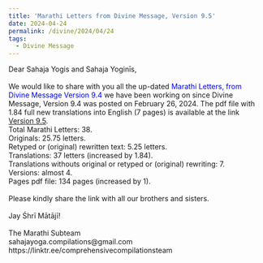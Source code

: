 ```yaml
---
title: 'Marathi Letters from Divine Message, Version 9.5'
date: 2024-04-24
permalink: /divine/2024/04/24
tags:
  - Divine Message
---
```


<p>
Dear Sahaja Yogis and Sahaja Yoginīs,<br>
<br>
We would like to share with you all the up-dated <font color="blue">Marathi Letters, from Divine Message Version 9.4</font> we have been working on since Divine Message, Version 9.4 was posted on February 26, 2024. The pdf file with 1.84 full new translations into English (7 pages) is available at the link <a href="https://bit.ly/Divine_Message_V_9_5">Version 9.5</a>.<br>
Total Marathi Letters: 38.<br>
Originals: 25.75 letters.<br>
Retyped or (original) rewritten text: 5.25 letters.<br>
Translations: 37 letters (increased by 1.84).<br>
Translations withouts original or retyped or (original) rewriting: 7.<br>
Versions: almost 4.<br>
Pages pdf file: 134 pages (increased by 1).<br>
<br>
Please kindly share the link with all our brothers and sisters.<br>
<br>
Jay Śhrī Mātājī!<br>
<br>
The Marathi Subteam<br>
sahajayoga.compilations@gmail.com<br>
https://linktr.ee/comprehensivecompilationsteam<br>
</p>